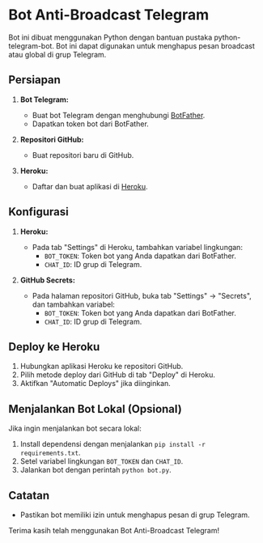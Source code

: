 # Bot Anti-Broadcast Telegram

Bot ini dibuat menggunakan Python dengan bantuan pustaka python-telegram-bot. Bot ini dapat digunakan untuk menghapus pesan broadcast atau global di grup Telegram.

## Persiapan

1. **Bot Telegram:**
   - Buat bot Telegram dengan menghubungi [BotFather](https://t.me/botfather).
   - Dapatkan token bot dari BotFather.

2. **Repositori GitHub:**
   - Buat repositori baru di GitHub.

3. **Heroku:**
   - Daftar dan buat aplikasi di [Heroku](https://www.heroku.com/).

## Konfigurasi

1. **Heroku:**
   - Pada tab "Settings" di Heroku, tambahkan variabel lingkungan:
     - `BOT_TOKEN`: Token bot yang Anda dapatkan dari BotFather.
     - `CHAT_ID`: ID grup di Telegram.
     
2. **GitHub Secrets:**
   - Pada halaman repositori GitHub, buka tab "Settings" -> "Secrets", dan tambahkan variabel:
     - `BOT_TOKEN`: Token bot yang Anda dapatkan dari BotFather.
     - `CHAT_ID`: ID grup di Telegram.

## Deploy ke Heroku

1. Hubungkan aplikasi Heroku ke repositori GitHub.
2. Pilih metode deploy dari GitHub di tab "Deploy" di Heroku.
3. Aktifkan "Automatic Deploys" jika diinginkan.

## Menjalankan Bot Lokal (Opsional)

Jika ingin menjalankan bot secara lokal:

1. Install dependensi dengan menjalankan `pip install -r requirements.txt`.
2. Setel variabel lingkungan `BOT_TOKEN` dan `CHAT_ID`.
3. Jalankan bot dengan perintah `python bot.py`.

## Catatan

- Pastikan bot memiliki izin untuk menghapus pesan di grup Telegram.

Terima kasih telah menggunakan Bot Anti-Broadcast Telegram!
